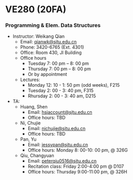 # VE280 (20FA)
### Programming &amp; Elem. Data Structures

+ Instructor: Weikang Qian
  + Email: qianwk@sjtu.edu.cn
  + Phone: 3420-6765 (Ext. 4301)
  + Office: Room 430, JI Building
  + Office hours
    * Tuesday 7: 00 pm – 8: 00 pm
    * Thursday 7: 00 pm – 8: 00 pm
    * Or by appointment
  + Lectures:
    + Monday 12: 10 - 1: 50 pm (odd weeks), F215
    + Tuesday 2: 00 - 3: 40 pm, F315
    + Rhursday 2: 00 - 3: 40 am, D215
+ TA: 
  + Huang, Shen
    + Email: hsjaccount@sjtu.edu.cn
    + Office hours: TBD
  + Ni, Chujie
    * Email: nichujie@sjtu.edu.cn
    + Office hours: TBD
  + Pan, Yu
    * Email: jessypan@sjtu.edu.cn
    * Office hours: Monday 8: 00-10: 00 pm, @ 326G
  + Qiu, Changyuan
    * Email: peterqiu0516@sjtu.edu.cn 
    * Recitation class: Friday 2:00-4:00 pm @ D107
    * Office hours: Thursday 9:00-11:00 pm, @ 326H
